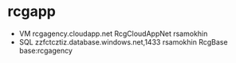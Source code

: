 # rcgapp


* VM rcgagency.cloudapp.net RcgCloudAppNet rsamokhin
* SQL zzfctcztiz.database.windows.net,1433 rsamokhin RcgBase base:rcgagency
